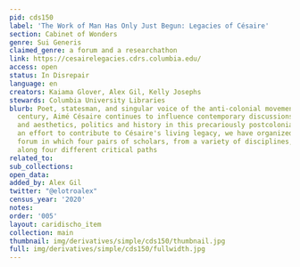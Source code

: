 ```yaml
---
pid: cds150
label: 'The Work of Man Has Only Just Begun: Legacies of Césaire'
section: Cabinet of Wonders
genre: Sui Generis
claimed_genre: a forum and a researchathon
link: https://cesairelegacies.cdrs.columbia.edu/
access: open
status: In Disrepair
language: en
creators: Kaiama Glover, Alex Gil, Kelly Josephs
stewards: Columbia University Libraries
blurb: Poet, statesman, and singular voice of the anti-colonial movements of the 20th
  century, Aimé Césaire continues to influence contemporary discussions of ethics
  and aesthetics, politics and history in this precariously postcolonial world. In
  an effort to contribute to Césaire's living legacy, we have organized an online
  forum in which four pairs of scholars, from a variety of disciplines, offer reflections
  along four different critical paths
related_to:
sub_collections:
open_data:
added_by: Alex Gil
twitter: "@elotroalex"
census_year: '2020'
notes:
order: '005'
layout: caridischo_item
collection: main
thumbnail: img/derivatives/simple/cds150/thumbnail.jpg
full: img/derivatives/simple/cds150/fullwidth.jpg
---
```


